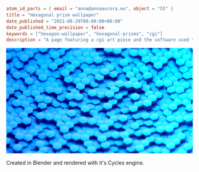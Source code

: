 ```toml
atom_id_parts = { email = "anna@annaaurora.eu", object = "55" }
title = "Hexagonal prism wallpaper"
date_published = "2021-08-29T00:00:00+00:00"
date_published_time_precision = false
keywords = ["hexagon-wallpaper", "hexagonal-prisms", "cgi"]
description = "A page featuring a cgi art piece and the software used to create it."
```
![An orthogonal camera looking down on a floor of hexagonal, blue, shiny pillars. The pillars are each at a different vertical position. To the top and bottom edges of the image, the camera looses focus.](hexagonal-prism-wallpaper.webp)

Created in Blender and rendered with it's Cycles engine.
